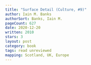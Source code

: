 ```yaml
---
title: "Surface Detail (Culture, #9)"
author: Iain M. Banks
authorSort: Banks, Iain M.
pageCount: 627
date: 2020-12-20
written: 2010
stars: 3
layout: post
category: book
tags: read unreviewed
mapping: Scotland, UK, Europe
---
```

